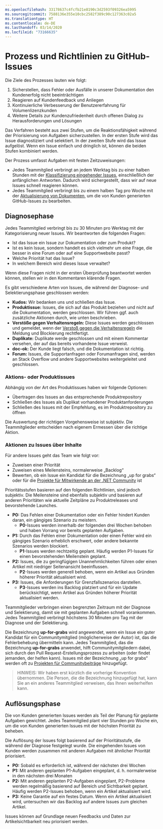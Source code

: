 ```yaml
---
ms.openlocfilehash: 33178637c4fcfb21e8190c3d2593f09326ea5995
ms.sourcegitcommit: 7588136e355e10cbc2582f389c90c127363c02a5
ms.translationtype: HT
ms.contentlocale: de-DE
ms.lasthandoff: 03/14/2020
ms.locfileid: "73166635"
---
```

# <a name="github-issues-process-and-policy"></a>Prozess und Richtlinien zu GitHub-Issues

Die Ziele des Prozesses lauten wie folgt:

1. Sicherstellen, dass Fehler oder Ausfälle in unserer Dokumentation den Kundenerfolg nicht beeinträchtigen
1. Reagieren auf Kundenfeedback und Anliegen
1. Kontinuierliche Verbesserung der Benutzererfahrung für Volumenlizenzkunden
1. Weitere Details zur Kundenzufriedenheit durch offenen Dialog zu Herausforderungen und Lösungen

Das Verfahren besteht aus zwei Stufen, um die Reaktionsfähigkeit während der Priorisierung von Aufgaben sicherzustellen. In der ersten Stufe wird das Issue diagnostiziert und selektiert. In der zweiten Stufe wird das Issue aufgelöst. Wenn ein Issue einfach und dringlich ist, können die beiden Stufen kombiniert werden.

Der Prozess umfasst Aufgaben mit festen Zeitzuweisungen:

- Jedes Teammitglied verbringt an jedem Werktag bis zu einer halben Stunden mit der [Klassifizierung eingehender Issues](#diagnosis-phase), einschließlich der anfänglichen Antworten. Dadurch wird sichergestellt, dass wir auf neue Issues schnell reagieren können.
- Jedes Teammitglied verbringt bis zu einem halben Tag pro Woche mit der [Aktualisierung von Dokumenten](#resolution-phase), um die von Kunden generierten GitHub-Issues zu bearbeiten.

## <a name="diagnosis-phase"></a>Diagnosephase

Jedes Teammitglied verbringt bis zu 30 Minuten pro Werktag mit der Kategorisierung neuer Issues. Wir beantworten die folgenden Fragen:

- Ist das Issue ein Issue zur Dokumentation oder zum Produkt?
- Ist es kein Issue, sondern handelt es sich vielmehr um eine Frage, die besser in eine Forum oder auf eine Supportwebsite passt?
- Welche Priorität hat das Issue?
- In welchem Bereich wird dieses Issue verwaltet?

Wenn diese Fragen nicht in der ersten Überprüfung beantwortet werden können, stellen wir in den Kommentaren klärende Fragen.

Es gibt verschiedene Arten von Issues, die während der Diagnose- und Selektierungsphase geschlossen werden:

- **Kudos:** Wir bedanken uns und schließen das Issue.
- **Produktissue:** Issues, die sich auf das Produkt beziehen und nicht auf die Dokumentation, werden geschlossen. Wir führen ggf. auch zusätzliche Aktionen durch, wie unten beschrieben.
- **Verstöße gegen Verhaltensregeln:** Diese Issues werden geschlossen und gemeldet, wenn der [Verstoß gegen die Verhaltensregeln](https://dotnetfoundation.org/code-of-conduct) die Meldung und Blockierung rechtfertigt.
- **Duplikate:** Duplikate werde geschlossen und mit einem Kommentar versehen, der auf das bereits vorhandene Issue verweist.
- **doc-ok:** Der Kunde liegt falsch, und die Dokumentation ist richtig.
- **Forum:** Issues, die Supportanfragen oder Forumanfragen sind, werden an Stack Overflow und andere Supportwebsites weitergeleitet und geschlossen.

### <a name="actions-on-product-issues"></a>Aktions- oder Produktissues

Abhängig von der Art des Produktissues haben wir folgende Optionen:

- Übertragen des Issues an das entsprechende Produktrepository
- Schließen des Issues als Duplikat vorhandener Produktanforderungen
- Schließen des Issues mit der Empfehlung, es im Produktrepository zu öffnen

Die Auswertung der richtigen Vorgehensweise ist subjektiv. Die Teammitglieder entscheiden nach eigenem Ermessen über die richtige Aktion.

### <a name="actions-on-content-issues"></a>Aktionen zu Issues über Inhalte

Für andere Issues geht das Team wie folgt vor:

- Zuweisen einer Priorität
- Zuweisen eines Meilensteins, normalerweise „Backlog“
- Bewerten, ob ein Issue ein Kandidat für die Bezeichnung „up for grabs“ oder für die [Projekte für Mitwirkende an der .NET Community](https://github.com/dotnet/docs/projects/35) ist

Prioritätsstufen basieren auf den folgenden Richtlinien, sind jedoch subjektiv. Die Meilensteine sind ebenfalls subjektiv und basieren auf anderen Prioritäten wie aktuelle Zeitpläne zu Produktreleases und bevorstehende Launches.

- **P0:** Das Fehlen einer Dokumentation oder ein Fehler hindert Kunden daran, ein gängiges Szenario zu meistern.
  - **P0**-Issues werden innerhalb der folgenden drei Wochen behoben und haben Vorrang vor bereits geplanten Aufgaben.
- **P1:** Durch das Fehlen einer Dokumentation oder einen Fehler wird ein gängiges Szenario erheblich erschwert, oder andere bekannte Szenarios werden blockiert.
  - **P1**-Issues werden rechtzeitig geplant. Häufig werden P1-Issues für einen bevorstehenden Meilenstein geplant.
- **P2:** Issues, die zu geringfügigen Unannehmlichkeiten führen oder einen Artikel mit niedriger Seitenansicht beeinflussen.
  - **P2**-Issues werden generell behoben, wenn ein Artikel aus Gründen höherer Priorität aktualisiert wird.
- **P3:** Issues, die Anforderungen für Grenzfallszenarios darstellen.
  - **P3**-Issues werden ins Backlog platziert und für ein Update berücksichtigt, wenn Artikel aus Gründen höherer Priorität aktualisiert werden.

Teammitglieder verbringen einen begrenzten Zeitraum mit der Diagnose und Selektierung, damit sie mit geplanten Aufgaben schnell vorankommen. Jedes Teammitglied verbringt höchstens 30 Minuten pro Tag mit der Diagnose und der Selektierung.

Die Bezeichnung **up-for-grabs** wird angewendet, wenn ein Issue ein guter Kandidat für ein Communitymitglied (möglicherweise der Autor) ist, das die Fehlerbehebung übermitteln kann. Jedes Teammitglied, das die Bezeichnung **up-for-grabs** anwendet, hilft Communitymitgliedern dabei, sich durch den Pull Request-Erstellungsprozess zu arbeiten (oder findet jemanden, der helfen kann). Issues mit der Bezeichnung „up for grabs“ werden oft zu [Projekten für Communitybeiträge](https://github.com/dotnet/docs/projects/35) hinzugefügt.

> HINWEIS: Wir haben erst kürzlich die vorherige Konvention übernommen. Die Person, die die Bezeichnung hinzugefügt hat, kann Sie an ein anderes Teammitglied verweisen, das Ihnen weiterhelfen kann.

## <a name="resolution-phase"></a>Auflösungsphase

Die von Kunden generierten Issues werden als Teil der Planung für geplante Aufgaben gewichtet. Jedes Teammitglied plant vier Stunden pro Woche ein, um die von Kunden generierten Issues mit der höchsten Priorität zu beheben.

Die Auflösung der Issues folgt basierend auf der Prioritätsstufe, die während der Diagnose festgelegt wurde. Die eingehenden Issues von Kunden werden zusammen mit anderen Aufgaben mit ähnlicher Priorität priorisiert.

- **P0:** Sobald es erforderlich ist, während der nächsten drei Wochen
- **P1:** Mit anderen geplanten P1-Aufgaben eingeplant, d. h. normalerweise in den nächsten drei Monaten
- **P2:** Mit anderen geplanten P2-Aufgaben eingeplant, P2-Probleme werden regelmäßig basierend auf Bereich und Sichtbarkeit geplant. Häufig werden P2-Issues behoben, wenn ein Artikel aktualisiert wird.
- **P3:** Keine Garantie auf ein festes Datum. Wenn ein Artikel aktualisiert wird, untersuchen wir das Backlog auf andere Issues zum gleichen Artikel.

Issues können auf Grundlage neuen Feedbacks und Daten zur Artikelsichtbarkeit neu priorisiert werden.
